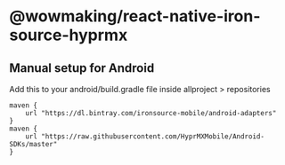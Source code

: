 # @wowmaking/react-native-iron-source-hyprmx

## Manual setup for Android
Add this to your android/build.gradle file inside allproject > repositories

```
maven {
    url "https://dl.bintray.com/ironsource-mobile/android-adapters"
}
maven {
    url "https://raw.githubusercontent.com/HyprMXMobile/Android-SDKs/master"
}
```
